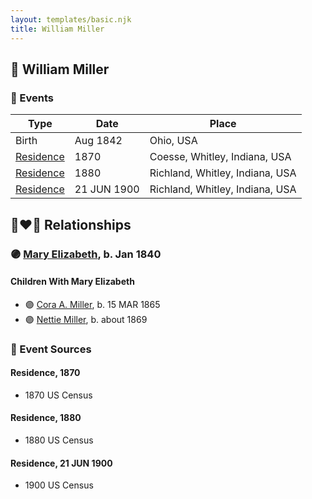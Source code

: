 ```yaml
---
layout: templates/basic.njk
title: William Miller
---
```

## 🔵 William Miller

### 📆 Events

Type | Date | Place
------ | ------ | ------
Birth | Aug 1842 | Ohio, USA
[Residence](#event-event-0) | 1870 | Coesse, Whitley, Indiana, USA
[Residence](#event-event-1) | 1880 | Richland, Whitley, Indiana, USA
[Residence](#event-event-2) | 21 JUN 1900 | Richland, Whitley, Indiana, USA

## 👩‍❤️‍👨 Relationships

### 🟣 [Mary Elizabeth](/people/8/84477504), b. Jan 1840

#### Children With Mary Elizabeth
* 🟣 [Cora A. Miller](/people/1/12053368), b. 15 MAR 1865
* 🟣 [Nettie Miller](/people/4/48706128), b. about 1869
### 📰 Event Sources

#### <a id="event-event-0"></a> Residence, 1870
* 1870 US Census

#### <a id="event-event-1"></a> Residence, 1880
* 1880 US Census

#### <a id="event-event-2"></a> Residence, 21 JUN 1900
* 1900 US Census
